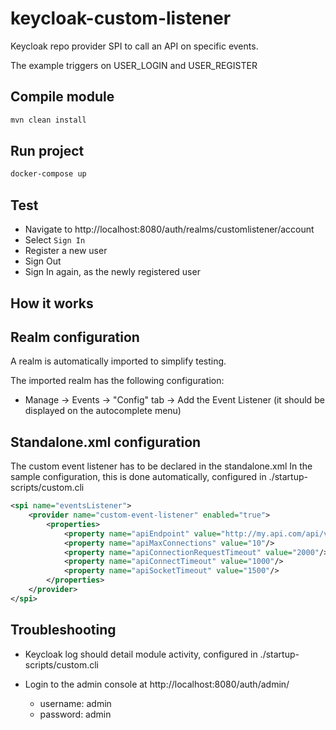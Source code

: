 # keycloak-custom-listener

Keycloak repo provider SPI to call an API on specific events.

The example triggers on USER_LOGIN and USER_REGISTER

## Compile module
```sh
mvn clean install
```

## Run project
```sh
docker-compose up
```

## Test
- Navigate to http://localhost:8080/auth/realms/customlistener/account
- Select `Sign In`
- Register a new user
- Sign Out
- Sign In again, as the newly registered user

## How it works
<TODO>

## Realm configuration
A realm is automatically imported to simplify testing.

The imported realm has the following configuration:
- Manage -> Events -> "Config" tab -> Add the Event Listener (it should be displayed on the autocomplete menu)

## Standalone.xml configuration
The custom event listener has to be declared in the standalone.xml
In the sample configuration, this is done automatically, configured in ./startup-scripts/custom.cli
```xml
<spi name="eventsListener">
    <provider name="custom-event-listener" enabled="true">
        <properties>
            <property name="apiEndpoint" value="http://my.api.com/api/v1/endpoint"/>
            <property name="apiMaxConnections" value="10"/>
            <property name="apiConnectionRequestTimeout" value="2000"/>
            <property name="apiConnectTimeout" value="1000"/>
            <property name="apiSocketTimeout" value="1500"/>
        </properties>
    </provider>
</spi>
```

## Troubleshooting
- Keycloak log should detail module activity, configured in ./startup-scripts/custom.cli

- Login to the admin console at http://localhost:8080/auth/admin/
  - username: admin
  - password: admin

